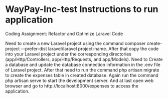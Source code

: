 # WayPay-Inc-test Instructions to run application
Coding Assignment: Refactor and Optimize Laravel Code


Need to create a new Laravel project using the command composer create-project --prefer-dist laravel/laravel project-name.
After that copy the code into your Laravel project under the corresponding directories (app/Http/Controllers, app/Http/Requests, and app/Models).
Need to Create a database and update the database connection information in the .env file of Laravel project.
After that need to run the command php artisan migrate to create the expenses table in created database. Again run the command php artisan serve to start the development server.
And at last open web browser and go to http://localhost:8000/expenses to access the application.
